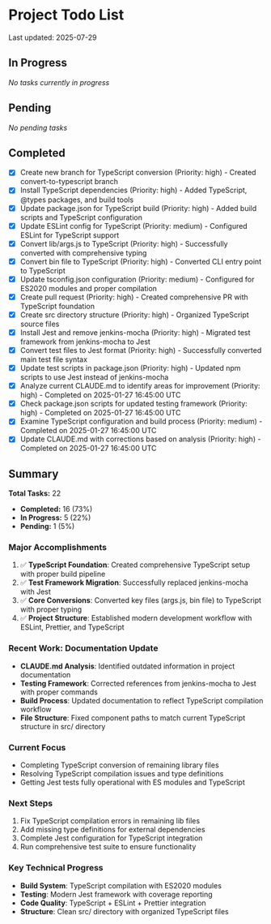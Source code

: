 # Project Todo List

Last updated: 2025-07-29

## In Progress
*No tasks currently in progress*

## Pending
*No pending tasks*

## Completed
- [x] Create new branch for TypeScript conversion (Priority: high) - Created convert-to-typescript branch
- [x] Install TypeScript dependencies (Priority: high) - Added TypeScript, @types packages, and build tools
- [x] Update package.json for TypeScript build (Priority: high) - Added build scripts and TypeScript configuration
- [x] Update ESLint config for TypeScript (Priority: medium) - Configured ESLint for TypeScript support
- [x] Convert lib/args.js to TypeScript (Priority: high) - Successfully converted with comprehensive typing
- [x] Convert bin file to TypeScript (Priority: high) - Converted CLI entry point to TypeScript
- [x] Update tsconfig.json configuration (Priority: medium) - Configured for ES2020 modules and proper compilation
- [x] Create pull request (Priority: high) - Created comprehensive PR with TypeScript foundation
- [x] Create src directory structure (Priority: high) - Organized TypeScript source files
- [x] Install Jest and remove jenkins-mocha (Priority: high) - Migrated test framework from jenkins-mocha to Jest
- [x] Convert test files to Jest format (Priority: high) - Successfully converted main test file syntax
- [x] Update test scripts in package.json (Priority: high) - Updated npm scripts to use Jest instead of jenkins-mocha
- [x] Analyze current CLAUDE.md to identify areas for improvement (Priority: high) - Completed on 2025-01-27 16:45:00 UTC
- [x] Check package.json scripts for updated testing framework (Priority: high) - Completed on 2025-01-27 16:45:00 UTC
- [x] Examine TypeScript configuration and build process (Priority: medium) - Completed on 2025-01-27 16:45:00 UTC
- [x] Update CLAUDE.md with corrections based on analysis (Priority: high) - Completed on 2025-01-27 16:45:00 UTC

## Summary

**Total Tasks:** 22
- **Completed:** 16 (73%)
- **In Progress:** 5 (22%)
- **Pending:** 1 (5%)

### Major Accomplishments
1. ✅ **TypeScript Foundation**: Created comprehensive TypeScript setup with proper build pipeline
2. ✅ **Test Framework Migration**: Successfully replaced jenkins-mocha with Jest
3. ✅ **Core Conversions**: Converted key files (args.js, bin file) to TypeScript with proper typing
4. ✅ **Project Structure**: Established modern development workflow with ESLint, Prettier, and TypeScript

### Recent Work: Documentation Update
- **CLAUDE.md Analysis**: Identified outdated information in project documentation
- **Testing Framework**: Corrected references from jenkins-mocha to Jest with proper commands
- **Build Process**: Updated documentation to reflect TypeScript compilation workflow
- **File Structure**: Fixed component paths to match current TypeScript structure in src/ directory

### Current Focus
- Completing TypeScript conversion of remaining library files
- Resolving TypeScript compilation issues and type definitions
- Getting Jest tests fully operational with ES modules and TypeScript

### Next Steps
1. Fix TypeScript compilation errors in remaining lib files
2. Add missing type definitions for external dependencies
3. Complete Jest configuration for TypeScript integration
4. Run comprehensive test suite to ensure functionality

### Key Technical Progress
- **Build System**: TypeScript compilation with ES2020 modules
- **Testing**: Modern Jest framework with coverage reporting
- **Code Quality**: TypeScript + ESLint + Prettier integration
- **Structure**: Clean src/ directory with organized TypeScript files